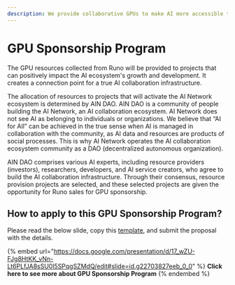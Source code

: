 ```yaml
---
description: We provide collaborative GPUs to make AI more accessible to the community.
---
```


# GPU Sponsorship Program

The GPU resources collected from Runo will be provided to projects that can positively impact the AI ecosystem's growth and development. It creates a connection point for a true AI collaboration infrastructure.

The allocation of resources to projects that will activate the AI Network ecosystem is determined by AIN DAO. AIN DAO is a community of people building the AI Network, an AI collaboration ecosystem. AI Network does not see AI as belonging to individuals or organizations. We believe that “AI for All” can be achieved in the true sense when AI is managed in collaboration with the community, as AI data and resources are products of social processes. This is why AI Network operates the AI collaboration ecosystem community as a DAO (decentralized autonomous organization).

AIN DAO comprises various AI experts, including resource providers (investors), researchers, developers, and AI service creators, who agree to build the AI collaboration infrastructure. Through their consensus, resource provision projects are selected, and these selected projects are given the opportunity for Runo sales for GPU sponsorship.



## How to apply to this GPU Sponsorship Program?

Please read the below slide, copy this [template](https://dao.ainetwork.ai/t/template-gpu-support-program-proposal/109/5), and submit the proposal with the details.&#x20;



{% embed url="https://docs.google.com/presentation/d/17_wZU-FJg8HtKK_vNn-Lt6PLfJA8sSU0l5SPqgSZMdQ/edit#slide=id.g22703827eeb_0_0" %}
**Click here to see more about GPU Sponsorship Program**&#x20;
{% endembed %}

